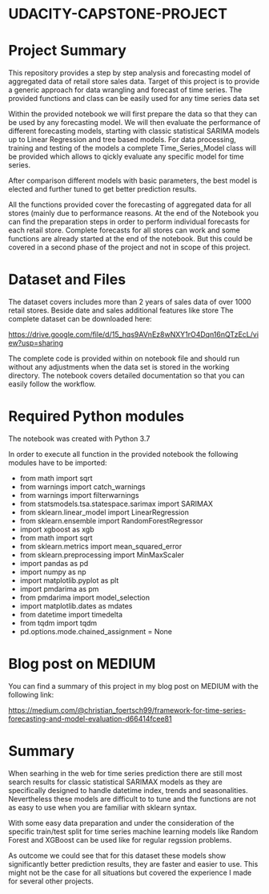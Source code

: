 # UDACITY-CAPSTONE-PROJECT


# Project Summary
This repository provides a step by step analysis and forecasting model of aggregated data of retail store sales data. Target of this project is to provide a generic approach for data wrangling and forecast of time series. The provided functions and class can be easily used for any time series data set

Within the provided notebook we will first prepare the data so that they can be used by any forecasting model. We will then evaluate the performance of different forecasting models, starting with classic statistical SARIMA models up to Linear Regression and tree based models. For data processing, training and testing of the models a complete Time_Series_Model class will be provided which allows to qickly evaluate any specific model for time series.

After comparison different models with basic parameters, the best model is elected and further tuned to get better prediction results.

All the functions provided cover the forecasting of aggregated data for all stores (mainly due to performance reasons. At the end of the Notebook you can find the preparation steps in order to perform individual forecasts for each retail store. Complete forecasts for all stores can work and some functions are already started at the end of the notebook. But this could be covered in a second phase of the project and not in scope of this project. 

# Dataset and Files
The dataset covers includes more than 2 years of sales data of over 1000 retail stores. Beside date and sales additional features like store  The complete dataset can be downloaded here:

https://drive.google.com/file/d/15_hqs9AVnEz8wNXY1rO4Dqn16nQTzEcL/view?usp=sharing

The complete code is provided within on notebook file and should run without any adjustments when the data set is stored in the working directory. The notebook covers detailed documentation so that you can easily follow the workflow.

# Required Python modules
The notebook was created with Python 3.7

In order to execute all function in the provided notebook the following modules have to be imported:

- from math import sqrt
- from warnings import catch_warnings
- from warnings import filterwarnings
- from statsmodels.tsa.statespace.sarimax import SARIMAX
- from sklearn.linear_model import LinearRegression
- from sklearn.ensemble import RandomForestRegressor
- import xgboost as xgb
- from math import sqrt
- from sklearn.metrics import mean_squared_error
- from sklearn.preprocessing import MinMaxScaler
- import pandas as pd
- import numpy as np
- import matplotlib.pyplot as plt
- import pmdarima as pm
- from pmdarima import model_selection
- import matplotlib.dates as mdates
- from datetime import timedelta
- from tqdm import tqdm
- pd.options.mode.chained_assignment = None 


# Blog post on MEDIUM
You can find a summary of this project in my blog post on MEDIUM with the following link:

https://medium.com/@christian_foertsch99/framework-for-time-series-forecasting-and-model-evaluation-d66414fcee81

# Summary
When searhing in the web for time series prediction there are still most search results for classic statistical SARIMAX models as they are specifically designed to handle datetime index, trends and seasonalities. Nevertheless these models are difficult to to tune and the functions are not as easy to use when you are familiar with sklearn syntax.

With some easy data preparation and under the consideration of the specific train/test split for time series machine learning models like Random Forest and XGBoost can be used like for regular regssion problems.

As outcome we could see that for this dataset these models show significantly better prediction results, they are faster and easier to use. This might not be the case for all situations but covered the experience I made for several other projects.
